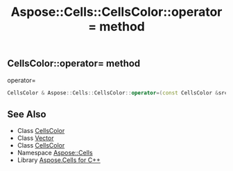 ﻿---
title: Aspose::Cells::CellsColor::operator= method
linktitle: operator=
second_title: Aspose.Cells for C++ API Reference
description: 'Aspose::Cells::CellsColor::operator= method. operator= in C++.'
type: docs
weight: 300
url: /cpp/aspose.cells/cellscolor/operator_asm/
---
## CellsColor::operator= method


operator=

```cpp
CellsColor & Aspose::Cells::CellsColor::operator=(const CellsColor &src)
```

## See Also

* Class [CellsColor](../)
* Class [Vector](../../vector/)
* Class [CellsColor](../)
* Namespace [Aspose::Cells](../../)
* Library [Aspose.Cells for C++](../../../)
